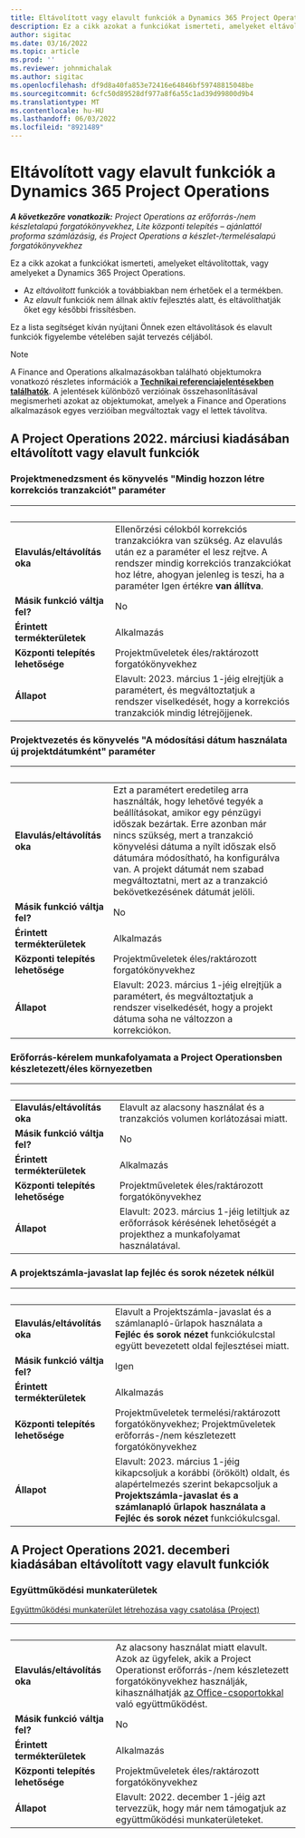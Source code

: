 ```yaml
---
title: Eltávolított vagy elavult funkciók a Dynamics 365 Project Operations
description: Ez a cikk azokat a funkciókat ismerteti, amelyeket eltávolítottak, vagy amelyeket a Dynamics 365 Project Operations.
author: sigitac
ms.date: 03/16/2022
ms.topic: article
ms.prod: ''
ms.reviewer: johnmichalak
ms.author: sigitac
ms.openlocfilehash: df9d8a40fa853e72416e64846bf59748815048be
ms.sourcegitcommit: 6cfc50d89528df977a8f6a55c1ad39d99800d9b4
ms.translationtype: MT
ms.contentlocale: hu-HU
ms.lasthandoff: 06/03/2022
ms.locfileid: "8921489"
---
```

# <a name="removed-or-deprecated-features-in-dynamics-365-project-operations"></a>Eltávolított vagy elavult funkciók a Dynamics 365 Project Operations

_**A következőre vonatkozik:** Project Operations az erőforrás-/nem készletalapú forgatókönyvekhez, Lite központi telepítés – ajánlattól proforma számlázásig, és Project Operations a készlet-/termelésalapú forgatókönyvekhez_

Ez a cikk azokat a funkciókat ismerteti, amelyeket eltávolítottak, vagy amelyeket a Dynamics 365 Project Operations.

- Az *eltávolított* funkciók a továbbiakban nem érhetőek el a termékben.
- Az *elavult* funkciók nem állnak aktív fejlesztés alatt, és eltávolíthatják őket egy későbbi frissítésben.

Ez a lista segítséget kíván nyújtani Önnek ezen eltávolítások és elavult funkciók figyelembe vételében saját tervezés céljából.

> [!NOTE]
> A Finance and Operations alkalmazásokban található objektumokra vonatkozó részletes információk a [**Technikai referenciajelentésekben találhatók**](/dynamics/s-e/global/axtechrefrep_61). A jelentések különböző verzióinak összehasonlításával megismerheti azokat az objektumokat, amelyek a Finance and Operations alkalmazások egyes verzióiban megváltoztak vagy el lettek távolítva.

## <a name="features-removed-or-deprecated-in-the-project-operations-march-2022-release"></a>A Project Operations 2022. márciusi kiadásában eltávolított vagy elavult funkciók

### <a name="project-management-and-accounting-always-create-adjustment-transaction-parameter"></a>Projektmenedzsment és könyvelés "Mindig hozzon létre korrekciós tranzakciót" paraméter

| &nbsp; | &nbsp; |
|--------|--------|
| **Elavulás/eltávolítás oka** | Ellenőrzési célokból korrekciós tranzakciókra van szükség. Az elavulás után ez a paraméter el lesz rejtve. A rendszer mindig korrekciós tranzakciókat hoz létre, ahogyan jelenleg is teszi, ha a paraméter Igen értékre **van állítva**. |
| **Másik funkció váltja fel?** | No |
| **Érintett termékterületek** | Alkalmazás |
| **Központi telepítés lehetősége** | Projektműveletek éles/raktározott forgatókönyvekhez |
| **Állapot** | Elavult: 2023. március 1-jéig elrejtjük a paramétert, és megváltoztatjuk a rendszer viselkedését, hogy a korrekciós tranzakciók mindig létrejöjjenek. |

### <a name="project-management-and-accounting-use-adjustment-date-as-new-project-date-parameter"></a>Projektvezetés és könyvelés "A módosítási dátum használata új projektdátumként" paraméter

| &nbsp; | &nbsp; |
|--------|--------|
| **Elavulás/eltávolítás oka** | Ezt a paramétert eredetileg arra használták, hogy lehetővé tegyék a beállításokat, amikor egy pénzügyi időszak bezártak. Erre azonban már nincs szükség, mert a tranzakció könyvelési dátuma a nyílt időszak első dátumára módosítható, ha konfigurálva van. A projekt dátumát nem szabad megváltoztatni, mert az a tranzakció bekövetkezésének dátumát jelöli. |
| **Másik funkció váltja fel?** | No |
| **Érintett termékterületek** | Alkalmazás |
| **Központi telepítés lehetősége** | Projektműveletek éles/raktározott forgatókönyvekhez |
| **Állapot** | Elavult: 2023. március 1-jéig elrejtjük a paramétert, és megváltoztatjuk a rendszer viselkedését, hogy a projekt dátuma soha ne változzon a korrekciókon. |

### <a name="resource-request-workflow-in-project-operations-for-stockedproduction-based-scenarios"></a>Erőforrás-kérelem munkafolyamata a Project Operationsben készletezett/éles környezetben

| &nbsp; | &nbsp; |
|--------|--------|
| **Elavulás/eltávolítás oka** | Elavult az alacsony használat és a tranzakciós volumen korlátozásai miatt. |
| **Másik funkció váltja fel?** | No |
| **Érintett termékterületek** | Alkalmazás |
| **Központi telepítés lehetősége** | Projektműveletek éles/raktározott forgatókönyvekhez |
| **Állapot** | Elavult: 2023. március 1-jéig letiltjuk az erőforrások kérésének lehetőségét a projekthez a munkafolyamat használatával. |

### <a name="project-invoice-proposal-page-without-header-and-lines-views"></a>A projektszámla-javaslat lap fejléc és sorok nézetek nélkül

| &nbsp; | &nbsp; |
|--------|--------|
| **Elavulás/eltávolítás oka** | Elavult a Projektszámla-javaslat és a számlanapló-űrlapok használata a **Fejléc és sorok nézet** funkciókulcstal együtt bevezetett oldal fejlesztései miatt. |
| **Másik funkció váltja fel?** | Igen |
| **Érintett termékterületek** | Alkalmazás |
| **Központi telepítés lehetősége** | Projektműveletek termelési/raktározott forgatókönyvekhez; Projektműveletek erőforrás-/nem készletezett forgatókönyvekhez |
| **Állapot** | Elavult: 2023. március 1-jéig kikapcsoljuk a korábbi (örökölt) oldalt, és alapértelmezés szerint bekapcsoljuk a **Projektszámla-javaslat és a számlanapló űrlapok használata a Fejléc és sorok nézet** funkciókulcsgal. |

## <a name="features-removed-or-deprecated-in-the-project-operations-december-2021-release"></a>A Project Operations 2021. decemberi kiadásában eltávolított vagy elavult funkciók

### <a name="collaboration-workspaces"></a>Együttműködési munkaterületek

[Együttműködési munkaterület létrehozása vagy csatolása (Project)](/dynamicsax-2012/appuser-itpro/create-or-link-to-a-collaboration-workspace-project)

| &nbsp; | &nbsp; |
|--------|--------|
| **Elavulás/eltávolítás oka** | Az alacsony használat miatt elavult. Azok az ügyfelek, akik a Project Operationst erőforrás-/nem készletezett forgatókönyvekhez használják, kihasználhatják [az Office-csoportokkal](../project-management/collaboration-groups.md) való együttműködést. |
| **Másik funkció váltja fel?** | No |
| **Érintett termékterületek** | Alkalmazás  |
| **Központi telepítés lehetősége** | Projektműveletek éles/raktározott forgatókönyvekhez |
| **Állapot** | Elavult: 2022. december 1-jéig azt tervezzük, hogy már nem támogatjuk az együttműködési munkaterületeket. |
